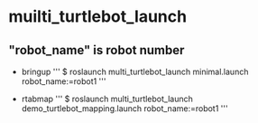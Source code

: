 # muilti_turtlebot_launch

## "robot_name" is robot number

* bringup
'''
$ roslaunch multi_turtlebot_launch minimal.launch robot_name:=robot1
'''

* rtabmap
'''
$ roslaunch multi_turtlebot_launch demo_turtlebot_mapping.launch robot_name:=robot1
'''
